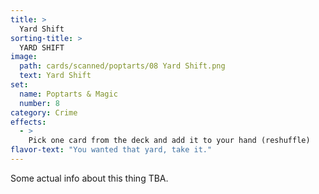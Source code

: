```yaml
---
title: >
  Yard Shift
sorting-title: >
  YARD SHIFT
image: 
  path: cards/scanned/poptarts/08 Yard Shift.png
  text: Yard Shift
set:
  name: Poptarts & Magic
  number: 8
category: Crime
effects: 
  - >
    Pick one card from the deck and add it to your hand (reshuffle)
flavor-text: "You wanted that yard, take it."
---
```

Some actual info about this thing TBA.
